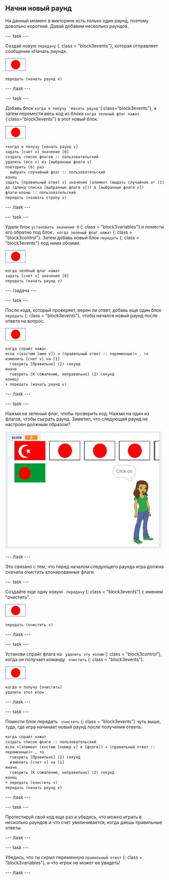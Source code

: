 ## Начни новый раунд

На данный момент в викторине есть только один раунд, поэтому довольно короткий. Давай добавим несколько раундов.

\--- task \---

Создай новую `передачу` {: class = "block3events"}, которая отправляет сообщение «Начать раунд».

![Спрайт флага](images/flag-sprite.png)

```blocks3
передать (начать раунд v)
```

\--- /task \---

\--- task \---

Добавь блок `когда я получу 'Начать раунд'`{:class="block3events"}, а затем перемести весь код из блока `когда зеленый флаг нажат `{:class="block3events"} в этот новый блок.

![Спрайт флага](images/flag-sprite.png)

```blocks3
+когда я получу [начать раунд v]
задать [счет v] значение [0]
создать список флагов :: пользовательский
удалить (все v) из [выбранные флаги v]
повторить (6) раз 
  выбрать случайный флаг :: пользовательский
конец
задать [правильный ответ v] значение (элемент (выдать случайное от (1) до (длина списка [выбранные флаги v])) в [выбранные флаги v])
флаги-клоны :: пользовательский
передать (назвать страну v)
```

\--- /task \---

\--- task \---

Удали блок ` установить значение 0 ` {: class = "block3variables"} и помести его обратно под блок`, когда зеленый флаг нажат` {: class = "block3control"}. Затем добавь новый блок `передать` {: class = "block3events"} под ними обоими.

![Спрайт флага](images/flag-sprite.png)

```blocks3
когда зелёный флаг нажат
задать [счет v] значение [0]
передать (начать раунд v)
```

\--- /задача \---

\--- task \---

После кода, который проверяет, верен ли ответ, добавь еще один блок ` передать` {: class = "block3events"}, чтобы начался новый раунд после ответа на вопрос.

![Спрайт флага](images/flag-sprite.png)

```blocks3
когда спрайт нажат
если <(костюм [имя v]) = (правильный ответ :: переменные)> , то 
изменить [счет v] на [1]
  говорить [Правильно] (2) секунд
иначе 
  говорить [К сожалению, неправильно] (2) секунд
конец)
+ передать (начать раунд v)
```

\--- /task \---

\--- task \---

Нажми на зеленый флаг, чтобы проверить код. Нажми на один из флагов, чтобы сыграть раунд. Заметил, что следующий раунд не настроен должным образом?

![Следующий раунд не работает](images/next-round-does-not-work.png)

\--- /task \---

Это связано с тем, что перед началом следующего раунда игра должна сначала очистить клонированные флаги.

\--- task \---

Создайте еще одну новую ` передачу` {: class = "block3events"} с именем "очистить".

![Спрайт флага](images/flag-sprite.png)

```blocks3
передать (очистить v)
```

\--- /task \---

\--- task \---

Установи спрайт флага на ` удалить эту копию` {: class = "block3control"}, когда он получает команду ` очистить` {: class = "block3events"}.

![Спрайт флага](images/flag-sprite.png)

```blocks3
когда я получу [очистить]
удалить этот клон
```

\--- /task \---

\--- task \---

Помести блок передать ` очистить` {: class = "block3events"} чуть выше, туда, где игра начинает новый раунд после получения ответа.

```blocks3
когда спрайт нажат
создать список флаги :: пользовательский
если <(элемент (костюм [номер v] в [флаги]) = (правильный ответ :: переменные)> , то 
  говорить [Правильно] (2) секунд
  изменить [счет v] на [1]
иначе 
  говорить [К сожалению, неправильно] (2) секунд
конец
+ передать (очистить v)
передать (начать раунд v)
```

\--- /task \---

\--- task \---

Протестируй свой код еще раз и убедись, что можно играть в несколько раундов и что счет увеличивается, когда даешь правильные ответы.

\--- /task \---

\--- task \---

Убедись, что ты скрыл переменную ` правильный ответ ` {: class = "block3variables"}, и что игрок не может ее увидеть!

\--- /task \---